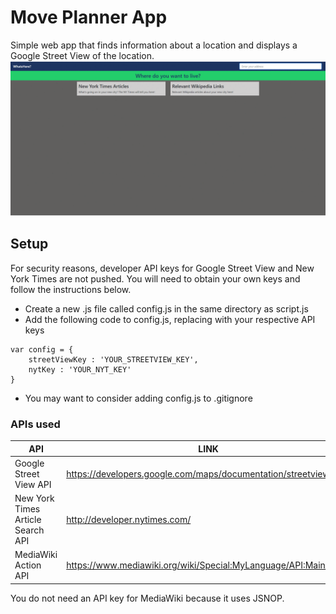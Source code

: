 # Move Planner App

Simple web app that finds information about a location and displays a Google Street View of the location.
![alt text](https://raw.githubusercontent.com/henryfok/Move-Planner-App/master/app_preview.gif)

## Setup

For security reasons, developer API keys for Google Street View and New York Times are not pushed. You will need to obtain your own keys and follow the instructions below.

* Create a new .js file called config.js in the same directory as script.js
* Add the following code to config.js, replacing with your respective API keys

```
var config = {
	streetViewKey : 'YOUR_STREETVIEW_KEY',
	nytKey : 'YOUR_NYT_KEY'
}
```

* You may want to consider adding config.js to .gitignore

### APIs used

| API | LINK |
| ------ | ------ |
| Google Street View API | https://developers.google.com/maps/documentation/streetview/ |
| New York Times Article Search API | http://developer.nytimes.com/ |
| MediaWiki Action API | https://www.mediawiki.org/wiki/Special:MyLanguage/API:Main_page |

You do not need an API key for MediaWiki because it uses JSNOP.
